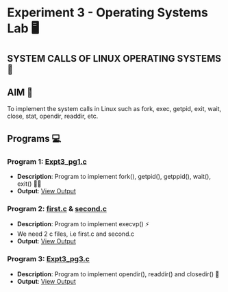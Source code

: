 # Experiment 3 - Operating Systems Lab 🖥️
## SYSTEM CALLS OF LINUX OPERATING SYSTEMS 🐧

## AIM 🎯
To implement the system calls in Linux such as fork, exec, getpid, exit, wait, close, stat, opendir, readdir, etc.

## Programs 💻

### Program 1: [Expt3_pg1.c](https://github.com/iamkarthik2004/S4-OS-LAB-KTU-2025/blob/main/Expt3%20(24-01-2025)/Expt3_pg1.c)
- **Description**: Program to implement fork(), getpid(), getppid(), wait(), exit() 🧑‍💻
- **Output**: [View Output](https://github.com/iamkarthik2004/S4-OS-LAB-KTU-2025/blob/main/Expt3%20(24-01-2025)/Expt3_pg1.c)

### Program 2: [first.c](https://github.com/iamkarthik2004/S4-OS-LAB-KTU-2025/blob/main/Expt3%20(24-01-2025)/first.c) & [second.c](https://github.com/iamkarthik2004/S4-OS-LAB-KTU-2025/blob/main/Expt3%20(24-01-2025)/second.c)
- **Description**: Program to implement execvp() ⚡
- We need 2 c files, i.e first.c and second.c
- **Output**: [View Output](https://github.com/iamkarthik2004/S4-OS-LAB-KTU-2025/blob/main/Expt3%20(24-01-2025)/Expt3_pg2.png)

### Program 3: [Expt3_pg3.c](https://github.com/iamkarthik2004/S4-OS-LAB-KTU-2025/blob/main/Expt3%20(24-01-2025)/Expt3_pg3.c)
- **Description**: Program to implement opendir(), readdir() and closedir() 📂
- **Output**: [View Output](https://github.com/iamkarthik2004/S4-OS-LAB-KTU-2025/blob/main/Expt3%20(24-01-2025)/Expt3_pg3.png)
